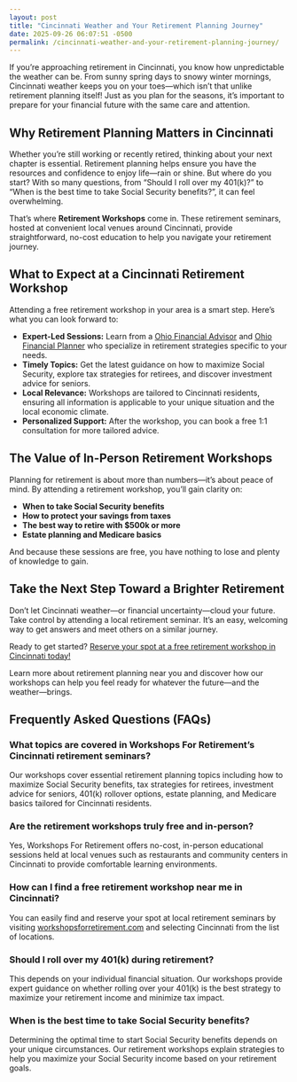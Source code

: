 ```yaml
---
layout: post
title: "Cincinnati Weather and Your Retirement Planning Journey"
date: 2025-09-26 06:07:51 -0500
permalink: /cincinnati-weather-and-your-retirement-planning-journey/
---
```

If you’re approaching retirement in Cincinnati, you know how unpredictable the weather can be. From sunny spring days to snowy winter mornings, Cincinnati weather keeps you on your toes—which isn’t that unlike retirement planning itself! Just as you plan for the seasons, it’s important to prepare for your financial future with the same care and attention.

## Why Retirement Planning Matters in Cincinnati

Whether you’re still working or recently retired, thinking about your next chapter is essential. Retirement planning helps ensure you have the resources and confidence to enjoy life—rain or shine. But where do you start? With so many questions, from “Should I roll over my 401(k)?” to “When is the best time to take Social Security benefits?”, it can feel overwhelming.

That’s where **Retirement Workshops** come in. These retirement seminars, hosted at convenient local venues around Cincinnati, provide straightforward, no-cost education to help you navigate your retirement journey.

## What to Expect at a Cincinnati Retirement Workshop

Attending a free retirement workshop in your area is a smart step. Here’s what you can look forward to:

- **Expert-Led Sessions:** Learn from a [Ohio Financial Advisor](https://workshopsforretirement.com/) and [Ohio Financial Planner](https://workshopsforretirement.com/) who specialize in retirement strategies specific to your needs.
- **Timely Topics:** Get the latest guidance on how to maximize Social Security, explore tax strategies for retirees, and discover investment advice for seniors.
- **Local Relevance:** Workshops are tailored to Cincinnati residents, ensuring all information is applicable to your unique situation and the local economic climate.
- **Personalized Support:** After the workshop, you can book a free 1:1 consultation for more tailored advice.

## The Value of In-Person Retirement Workshops

Planning for retirement is about more than numbers—it’s about peace of mind. By attending a retirement workshop, you’ll gain clarity on:

- **When to take Social Security benefits**
- **How to protect your savings from taxes**
- **The best way to retire with $500k or more**
- **Estate planning and Medicare basics**

And because these sessions are free, you have nothing to lose and plenty of knowledge to gain.

## Take the Next Step Toward a Brighter Retirement

Don’t let Cincinnati weather—or financial uncertainty—cloud your future. Take control by attending a local retirement seminar. It’s an easy, welcoming way to get answers and meet others on a similar journey.

Ready to get started? [Reserve your spot at a free retirement workshop in Cincinnati today!](https://workshopsforretirement.com/)

Learn more about retirement planning near you and discover how our workshops can help you feel ready for whatever the future—and the weather—brings.

## Frequently Asked Questions (FAQs)

### What topics are covered in Workshops For Retirement’s Cincinnati retirement seminars?

Our workshops cover essential retirement planning topics including how to maximize Social Security benefits, tax strategies for retirees, investment advice for seniors, 401(k) rollover options, estate planning, and Medicare basics tailored for Cincinnati residents.

### Are the retirement workshops truly free and in-person?

Yes, Workshops For Retirement offers no-cost, in-person educational sessions held at local venues such as restaurants and community centers in Cincinnati to provide comfortable learning environments.

### How can I find a free retirement workshop near me in Cincinnati?

You can easily find and reserve your spot at local retirement seminars by visiting [workshopsforretirement.com](https://workshopsforretirement.com/) and selecting Cincinnati from the list of locations.

### Should I roll over my 401(k) during retirement?

This depends on your individual financial situation. Our workshops provide expert guidance on whether rolling over your 401(k) is the best strategy to maximize your retirement income and minimize tax impact.

### When is the best time to take Social Security benefits?

Determining the optimal time to start Social Security benefits depends on your unique circumstances. Our retirement workshops explain strategies to help you maximize your Social Security income based on your retirement goals.

<script type="application/ld+json">
{
  "@context": "https://schema.org",
  "@type": "BlogPosting",
  "headline": "Cincinnati Weather and Your Retirement Planning Journey",
  "description": "Explore how Cincinnati weather parallels retirement planning and discover how local retirement workshops can help you prepare for a secure financial future.",
  "author": {
    "@type": "Person",
    "name": "Workshops For Retirement"
  },
  "publisher": {
    "@type": "Person",
    "name": "Workshops For Retirement"
  },
  "datePublished": "2024-06-01",
  "mainEntityOfPage": {
    "@type": "WebPage",
    "@id": "https://workshopsforretirement.com/blog/cincinnati-weather-retirement-planning"
  },
  "keywords": "Retirement planning, Retirement seminars, Retirement Workshops, Retirement planning near me, Free retirement workshop, How to maximize Social Security, Tax strategies for retirees, Financial advisor for retirement, Investment advice for seniors, Should I roll over my 401(k)?, Best way to retire with $500k, When to take Social Security benefits, Estate planning seminar, Medicare, Social Security, Estate Planning",
  "image": "https://workshopsforretirement.com/images/cincinnati-retirement-workshop.jpg"
}
</script>

<script type="application/ld+json">
{
  "@context": "https://schema.org",
  "@type": "FAQPage",
  "mainEntity": [
    {
      "@type": "Question",
      "name": "What topics are covered in Workshops For Retirement’s Cincinnati retirement seminars?",
      "acceptedAnswer": {
        "@type": "Answer",
        "text": "Our workshops cover essential retirement planning topics including how to maximize Social Security benefits, tax strategies for retirees, investment advice for seniors, 401(k) rollover options, estate planning, and Medicare basics tailored for Cincinnati residents."
      }
    },
    {
      "@type": "Question",
      "name": "Are the retirement workshops truly free and in-person?",
      "acceptedAnswer": {
        "@type": "Answer",
        "text": "Yes, Workshops For Retirement offers no-cost, in-person educational sessions held at local venues such as restaurants and community centers in Cincinnati to provide comfortable learning environments."
      }
    },
    {
      "@type": "Question",
      "name": "How can I find a free retirement workshop near me in Cincinnati?",
      "acceptedAnswer": {
        "@type": "Answer",
        "text": "You can easily find and reserve your spot at local retirement seminars by visiting workshopsforretirement.com and selecting Cincinnati from the list of locations."
      }
    },
    {
      "@type": "Question",
      "name": "Should I roll over my 401(k) during retirement?",
      "acceptedAnswer": {
        "@type": "Answer",
        "text": "This depends on your individual financial situation. Our workshops provide expert guidance on whether rolling over your 401(k) is the best strategy to maximize your retirement income and minimize tax impact."
      }
    },
    {
      "@type": "Question",
      "name": "When is the best time to take Social Security benefits?",
      "acceptedAnswer": {
        "@type": "Answer",
        "text": "Determining the optimal time to start Social Security benefits depends on your unique circumstances. Our retirement workshops explain strategies to help you maximize your Social Security income based on your retirement goals."
      }
    }
  ]
}
</script>